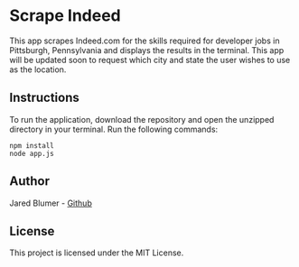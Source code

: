 # Scrape Indeed

This app scrapes Indeed.com for the skills required for developer jobs in Pittsburgh, Pennsylvania
and displays the results in the terminal. This app will be updated soon to request which city and state the user wishes to use as the location.

## Instructions

To run the application, download the repository and open the unzipped directory in your terminal. Run the following commands:
```
npm install
node app.js
```

## Author

Jared Blumer - [Github](https://github.com/jaredblumer)

## License

This project is licensed under the MIT License.
